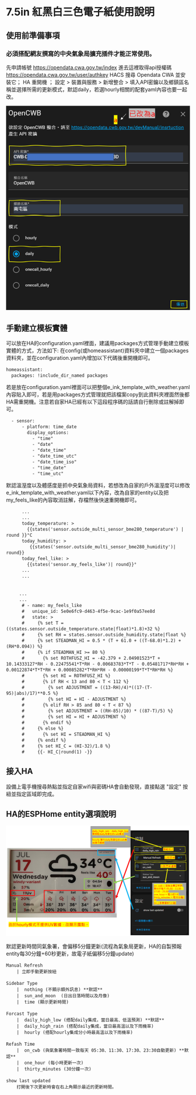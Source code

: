 # 7.5in 紅黑白三色電子紙使用說明

## 使用前準備事項
### 必須搭配網友撰寫的中央氣象局擴充插件才能正常使用。
先申請帳號
https://opendata.cwa.gov.tw/index
進去這裡取得api授權碼
https://opendata.cwa.gov.tw/user/authkey
HACS 搜尋 Opendata CWA 並安裝它； HA 重開機 ； 設定 > 裝置與服務  > 新增整合 > 填入API密鑰以及鄉鎮區名稱並選擇所需的更新模式，默認daily，若選hourly相關的配套yaml內容也要一起改。

![Mosquitto_broker](/e_ink_display/image/142722.png)

## 手動建立模板實體 
可以放在HA的configuration.yaml裡面，建議用packages方式管理手動建立模板實體的方式，方法如下: 在config(或homeassistant)資料夾中建立一個packages資料夾，並在configuration.yaml內增加以下代碼後重開機即可。

    homeassistant:
      packages: !include_dir_named packages

若是放在configuration.yaml裡面可以把整個e_ink_template_with_weather.yaml 內容貼入即可，若是用packages方式管理就把該檔案copy到此資料夾裡面然後都HA需重開機。注意若自家HA已經有以下這段程序碼的話請自行刪除或註解掉即可。

      - sensor:
          - platform: time_date
            display_options:
              - "time"
              - "date"
              - "date_time"
              - "date_time_utc"
              - "date_time_iso"
              - "time_date"
              - "time_utc"

默認溫溼度以及體感度是抓中央氣象局資料，若想改為自家的戶外溫溼度可以修改e_ink_template_with_weather.yaml以下內容，改為自家的entity以及把 my_feels_like的內容取消註解，存檔然後快速重開機即可。

          ...
          ...
          today_temperature: >
            {{states('sensor.outside_multi_sensor_bme280_temperature') | round }}°C    
          today_humidity: >
             {{states('sensor.outside_multi_sensor_bme280_humidity')| round}}
          today_feel_like: >
            {{states('sensor.my_feels_like')| round}}°          
          ...
          ...


         ...
         ...
          # - name: my_feels_like
          #   unique_id: 5e0e6fc9-d463-4f5e-9cac-1e9f0a57ee8d
          #   state: >
          #     {% set T = ((states.sensor.outside_temperature.state|float)*1.8)+32 %}
          #     {% set RH = states.sensor.outside_humidity.state|float %}
          #     {% set STEADMAN_HI = 0.5 * (T + 61.0 + ((T-68.0)*1.2) + (RH*0.094)) %}
          #     {% if STEADMAN_HI >= 80 %}
          #       {% set ROTHFUSZ_HI = -42.379 + 2.04901523*T + 10.14333127*RH - 0.22475541*T*RH - 0.00683783*T*T - 0.05481717*RH*RH + 0.00122874*T*T*RH + 0.00085282*T*RH*RH - 0.00000199*T*T*RH*RH %}
          #       {% set HI = ROTHFUSZ_HI %}
          #       {% if RH < 13 and 80 < T < 112 %}
          #         {% set ADJUSTMENT = ((13-RH)/4)*((17-(T-95)|abs)/17)**0.5 %}
          #         {% set HI = HI - ADJUSTMENT %}
          #       {% elif RH > 85 and 80 < T < 87 %}
          #         {% set ADJUSTMENT = ((RH-85)/10) * ((87-T)/5) %}
          #         {% set HI = HI + ADJUSTMENT %}
          #       {% endif %}
          #     {% else %}
          #       {% set HI = STEADMAN_HI %}
          #     {% endif %}
          #     {% set HI_C = (HI-32)/1.8 %}
          #     {{- HI_C|round(1) -}}


## 接入HA
設備上電手機搜尋熱點並指定自家wifi與密碼HA會自動發現，直接點選 "設定" 按紐並指定區域即完成。
         
## HA的ESPHome entity選項說明
![Mosquitto_broker](/e_ink_display/image/150554.png)

默認更新時間同氣象署，會偏移5分鐘更新(流程為氣象局更新，HA的自製預報entity每30分鐘+60秒更新，故電子紙偏移5分鐘update)

    Manual Refresh
        | 立即手動更新按紐
    
    Sidebar Type
        |  nothing (不顯示額外訊息) **默認**    
        |  sun_and_moon  (日出日落時間以及月像)
        |  time (顯示更新時間)
    
    Forcast Type
        |  daily_high_low (搭配daily集成，當日最高、低溫預測) **默認**
        |  daily_high_rain (搭配daily集成，當日最高溫以及下雨機率)
        |  hourly (搭配hourly集成分小時最高溫以及下雨機率)

    Refash Time
        |  on_cwb (與氣象署時間一致每天 05:30、11:30、17:30、23:30自動更新) **默認**
        |  one_hour (每小時更新一次)
        |  thirty_minutes (30分鐘一次)
        
    show last updated
        打開後下次更新時會在右上角顯示最近的更新時間。 


